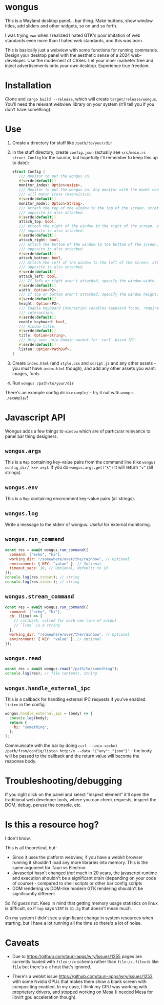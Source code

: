 # wongus

This is a Wayland desktop panel... bar thing. Make buttons, show window titles, add sliders and other widgets, so on and so forth.

I was trying `eww` when I realized I hated GTK's poor imitation of web standards even more than I hated web standards, and this was born.

This is basically just a webview with some functions for running commands. Design your desktop panel with the aesthetic sense of a 2024 web-developer. Use the modernest of CSSes. Let your inner marketer free and inject advertisements onto _your own_ desktop. Experience true freedom.

# Installation

Clone and `cargo build --release`, which will create `target/release/wongus`. You'll need the relevant webview library on your system (it'll tell you if you don't have something).

# Use

1. Create a directory for stuff like `/path/to/your/dir`
2. In the stuff directory, create `config.json` (actually see `src/main.rs` `struct Config` for the source, but hopefully I'll remember to keep this up to date):

   ```rust
   struct Config {
      /// Monitor to put the wongus on.
      #[serde(default)]
      monitor_index: Option<usize>,
      /// Monitor to put the wongus on. Any monitor with the model containing this string
      /// will match (case insensitive).
      #[serde(default)]
      monitor_model: Option<String>,
      /// Attach the top of the window to the top of the screen, stretching if the
      /// opposite is also attached.
      #[serde(default)]
      attach_top: bool,
      /// Attach the right of the window to the right of the screen, stretching if the
      /// opposite is also attached.
      #[serde(default)]
      attach_right: bool,
      /// Attach the bottom of the window to the bottom of the screen, stretching if the
      /// opposite is also attached.
      #[serde(default)]
      attach_bottom: bool,
      /// Attach the left of the window to the left of the screen, stretching if the
      /// opposite is also attached.
      #[serde(default)]
      attach_left: bool,
      /// If left or right aren't attached, specify the window width.
      #[serde(default)]
      width: Option<P2>,
      /// If top or bottom aren't attached, specify the window height.
      #[serde(default)]
      height: Option<P2>,
      /// Enable keyboard interaction (enables keyboard focus, required for keyboard
      /// interaction).
      #[serde(default)]
      enable_keyboard: bool,
      /// Window title.
      #[serde(default)]
      title: Option<String>,
      /// Http over unix domain socket for `curl`-based IPC.
      #[serde(default)]
      listen: Option<PathBuf>,
   }
   ```

3. Create `index.html` (and `style.css` and `script.js` and any other assets - you _must_ have `index.html` though), and add any other assets you want: images, fonts
4. Run `wongus /path/to/your/dir`

There's an example config dir in `example/` - try it out with `wongus ./example/`!

# Javascript API

Wongus adds a few things to `window` which are of particular relevance to panel bar thing designers.

## `wongus.args`

This is a `Map` containing key-value pairs from the command line (like `wongus config_dir/ k=v x=y`). If you do `wongus.args.get("k")` it will return `"v"` (all strings).

## `wongus.env`

This is a `Map` containing environment key-value pairs (all strings).

## `wongus.log`

Write a message to the stderr of wongus. Useful for external monitoring.

## `wongus.run_command`

```js
const res = await wongus.run_command({
  command: ["echo", "hi"],
  working_dir: "/somewhere/over/the/rainbow", // Optional
  environment: { KEY: "value" }, // Optional
  timeout_secs: 10, // Optional, defaults to 10
});
console.log(res.stdout); // string
console.log(res.stderr); // string
```

## `wongus.stream_command`

```js
const res = await wongus.run_command({
  command: ["echo", "hi"],
  cb: (line) => {
    // callback, called for each new line of output
    // `line` is a string
  },
  working_dir: "/somewhere/over/the/rainbow", // Optional
  environment: { KEY: "value" }, // Optional
});
```

## `wongus.read`

```js
const res = await wongus.read("/path/to/something");
console.log(res); // file contents, string
```

## `wongus.handle_external_ipc`

This is a callback for handling external IPC requests if you've enabled `listen` in the config.

```js
wongus.handle_external_ipc = (body) => {
  console.log(body);
  return {
    hi: "something",
  };
};
```

Communicate with the bar by doing `curl --unix-socket /path/from/config/listen http:/x --data '{"any": "json"}'` - the body will be passed to the callback and the return value will become the response body.

# Troubleshooting/debugging

If you right click on the panel and select "inspect element" it'll open the traditional web developer tools, where you can check requests, inspect the DOM, debug, peruse the console, etc.

# Is this a resource hog?

I don't know.

This is all theoretical, but:

- Since it uses the platform webview, if you have a webkit browser running it shouldn't load any more libraries into memory. This is the same argument for Tauri vs Electron
- Javascript hasn't changed _that_ much in 20 years, the javascript runtime and execution shouldn't be a significant drain (depending on your code of course) - compared to shell scripts or other bar config scripts
- DOM rendering vs DOM-like modern GTK rendering shouldn't be significantly different

So I'd _guess_ not. Keep in mind that getting memory usage statistics on linux is difficult, so if `top` says `VIRT` is `31.2g` that doesn't mean much.

On my system I didn't see a significant change in system resources when starting, but I have a lot running all the time so there's a lot of noise.

# Caveats

- Due to https://github.com/tauri-apps/wry/issues/1255 pages are currently loaded with `filex://x` schema rather than `file://`. `filex` is like `file` but there's a `x` host that's ignored.

- There's a webkit issue https://github.com/tauri-apps/wry/issues/1252 with some Nvidia GPUs that makes them show a blank screen with compositing enabled. In my case, I think my GPU was working with proprietary drivers, and stopped working on Mesa (I needed Mesa for libvirt gpu acceleration though).
